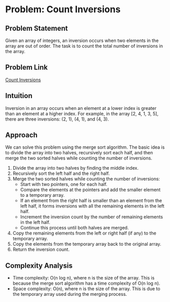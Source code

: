 # Problem: Count Inversions

## Problem Statement

Given an array of integers, an inversion occurs when two elements in the array are out of order. The task is to count the total number of inversions in the array.

## Problem Link

[Count Inversions](https://www.codingninjas.com/codestudio/problems/count-inversions_615)

## Intuition

Inversion in an array occurs when an element at a lower index is greater than an element at a higher index. For example, in the array [2, 4, 1, 3, 5], there are three inversions: (2, 1), (4, 1), and (4, 3).

## Approach

We can solve this problem using the merge sort algorithm. The basic idea is to divide the array into two halves, recursively sort each half, and then merge the two sorted halves while counting the number of inversions.

1. Divide the array into two halves by finding the middle index.
2. Recursively sort the left half and the right half.
3. Merge the two sorted halves while counting the number of inversions:
   - Start with two pointers, one for each half.
   - Compare the elements at the pointers and add the smaller element to a temporary array.
   - If an element from the right half is smaller than an element from the left half, it forms inversions with all the remaining elements in the left half.
   - Increment the inversion count by the number of remaining elements in the left half.
   - Continue this process until both halves are merged.
4. Copy the remaining elements from the left or right half (if any) to the temporary array.
5. Copy the elements from the temporary array back to the original array.
6. Return the inversion count.

## Complexity Analysis

- Time complexity: O(n log n), where n is the size of the array. This is because the merge sort algorithm has a time complexity of O(n log n).
- Space complexity: O(n), where n is the size of the array. This is due to the temporary array used during the merging process.
